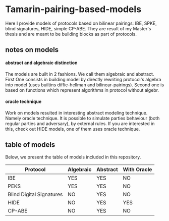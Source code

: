 # Tamarin-pairing-based-models
Here I provide models of protocols based on bilinear pairings: IBE, SPKE, blind signatures, HIDE, simple CP-ABE. They are result of my Master's thesis and are meant to be building blocks as part of protocols. 

## notes on models
#### abstract and algebraic distinction
The models are built in 2 fashions. We call them algebraic and abstract. First One consists in building model by directly rewriting protocol's algebra into model (uses builtins diffie-hellman and bilinear-pairings). Second one is based on functions which represent algorithms in protocol without algebr.

#### oracle technique
Work on models resulted in interesting abstract modeling technique. Namely oracle technique. It is possible to simulate parties behaviour (both regular parties and adversary), by external rules. If you are interested in this, check out HIDE models, one of them uses oracle technique. 

## table of models
Below, we present the table of models included in this repository. 

| Protocol              | Algebraic | Abstract | With Oracle |
|-----------------------|-----------|----------|-------------|
| IBE                   | YES       | YES      | NO          |
| PEKS                  | YES       | YES      | NO          |
| Blind Digital Signatures | NO        | YES      | NO          |
| HIDE                  | NO        | YES      | YES         |
| CP-ABE                | NO        | YES      | NO          |

